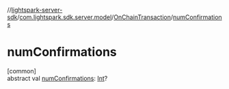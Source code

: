 //[lightspark-server-sdk](../../../index.md)/[com.lightspark.sdk.server.model](../index.md)/[OnChainTransaction](index.md)/[numConfirmations](num-confirmations.md)

# numConfirmations

[common]\
abstract val [numConfirmations](num-confirmations.md): [Int](https://kotlinlang.org/api/latest/jvm/stdlib/kotlin/-int/index.html)?
